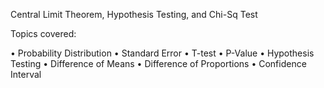 Central Limit Theorem, Hypothesis Testing, and Chi-Sq Test

Topics covered:

•	Probability Distribution
•	Standard Error
•	T-test
•	P-Value
•	Hypothesis Testing
•	Difference of Means
•	Difference of Proportions
•	Confidence Interval
